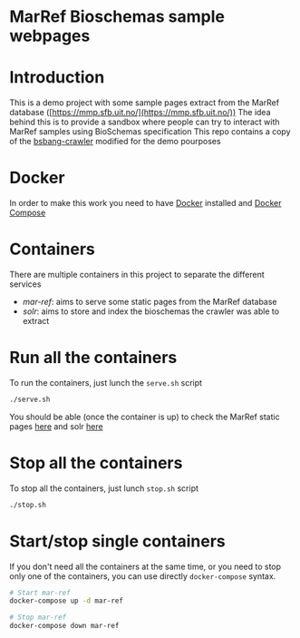 # MarRef Bioschemas sample webpages

# Introduction
This is a demo project with some sample pages extract from the MarRef database ([https://mmp.sfb.uit.no/](https://mmp.sfb.uit.no/))
The idea behind this is to provide a sandbox where people can try to interact with MarRef samples using BioSchemas specification
This repo contains a copy of the [bsbang-crawler](https://github.com/justinccdev/bsbang-crawler) modified for the demo pourposes

# Docker
In order to make this work you need to have [Docker](https://www.docker.com/community-edition) installed and [Docker Compose ](https://docs.docker.com/compose/install/#prerequisites)

# Containers
There are multiple containers in this project to separate the different services
- *mar-ref*: aims to serve some static pages from the MarRef database
- *solr*: aims to store and index the bioschemas the crawler was able to extract


# Run all the containers
To run the containers, just lunch the `serve.sh` script
```bash
./serve.sh
```

You should be able (once the container is up) to check the MarRef static pages [here](http://localhost:8080/) and solr [here](http://localhost:8983)

# Stop all the containers
To stop all the containers, just lunch `stop.sh` script
```bash
./stop.sh
```

# Start/stop single containers
If you don't need all the containers at the same time, or you need to stop only one of the containers, you can use directly `docker-compose` syntax.
```bash
# Start mar-ref
docker-compose up -d mar-ref

# Stop mar-ref
docker-compose down mar-ref
```

